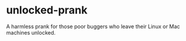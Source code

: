# unlocked-prank
A harmless prank for those poor buggers who leave their Linux or Mac machines unlocked.

